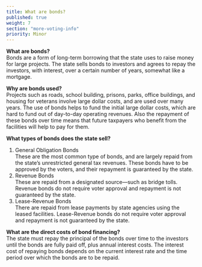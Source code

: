 ```yaml
---
title: What are bonds?
published: true
weight: 7
section: "more-voting-info"
priority: Minor
---
```


**What are bonds?**  
Bonds are a form of long-term borrowing that the state uses to raise money for large projects. The state sells bonds to investors and agrees to repay the investors, with interest, over a certain number of years, somewhat like a mortgage.  

**Why are bonds used?**  
Projects such as roads, school building, prisons, parks, office buildings, and housing for veterans involve large dollar costs, and are used over many years.  The use of bonds helps to fund the initial large dollar costs, which are hard to fund out of day-to-day operating revenues.  Also the repayment of these bonds over time means that future taxpayers who benefit from the facilities will help to pay for them.  

**What types of bonds does the state sell?**  
1. General Obligation Bonds  
	These are the most common type of bonds, and are largely repaid from the state’s unrestricted general tax revenues. These bonds have to be approved by the voters, and their repayment is guaranteed by the state.  
2. Revenue Bonds  
	These are repaid from a designated source—such as bridge tolls. Revenue bonds do not require voter approval and repayment is not guaranteed by the state.  
3. Lease-Revenue Bonds  
	There are repaid from lease payments by state agencies using the leased facilities. Lease-Revenue bonds do not require voter approval and repayment is not guaranteed by the state.  

**What are the direct costs of bond financing?**  
The state must repay the principal of the bonds over time to the investors until the bonds are fully paid off, plus annual interest costs. The interest cost of repaying bonds depends on the current interest rate and the time period over which the bonds are to be repaid.  